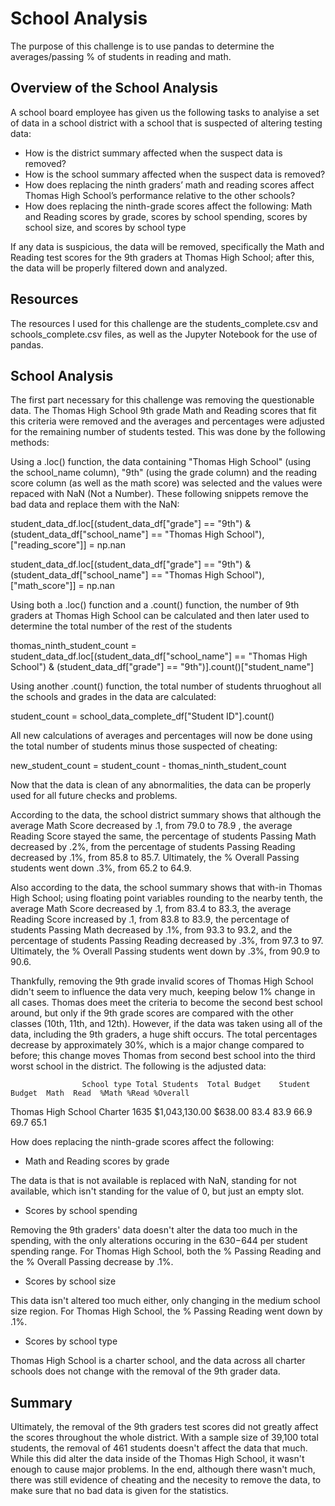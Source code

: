 # School Analysis
The purpose of this challenge is to use pandas to determine the averages/passing % of students in reading and math.

## Overview of the School Analysis
A school board employee has given us the following tasks to analyise a set of data in a school district with a school that is suspected of altering testing data:

- How is the district summary affected when the suspect data is removed?
- How is the school summary affected when the suspect data is removed?
- How does replacing the ninth graders’ math and reading scores affect Thomas High School’s performance relative to the other schools?
- How does replacing the ninth-grade scores affect the following: Math and Reading scores by grade, scores by school spending, scores by school size, and scores by school type

If any data is suspicious, the data will be removed, specifically the Math and Reading test scores for the 9th graders at Thomas High School; after this, the data will be properly filtered down and analyzed.

## Resources
The resources I used for this challenge are the students_complete.csv and schools_complete.csv files, as well as the Jupyter Notebook for the use of pandas.
## School Analysis
The first part necessary for this challenge was removing the questionable data. The Thomas High School 9th grade Math and Reading scores that fit this criteria were removed and the averages and percentages were adjusted for the remaining number of students tested. This was done by the following methods:

Using a .loc() function, the data containing "Thomas High School" (using the school_name column), "9th" (using the grade column) and the reading score column (as well as the math score) was selected and the values were repaced with NaN (Not a Number). These following snippets remove the bad data and replace them with the NaN:

student_data_df.loc[(student_data_df["grade"] == "9th") & (student_data_df["school_name"] == "Thomas High School"),["reading_score"]] = np.nan

student_data_df.loc[(student_data_df["grade"] == "9th") & (student_data_df["school_name"] == "Thomas High School"), ["math_score"]] = np.nan

Using both a .loc() function and a .count() function, the number of 9th graders at Thomas High School can be calculated and then later used to determine the total number of the rest of the students

thomas_ninth_student_count = student_data_df.loc[(student_data_df["school_name"]  == "Thomas High School") & (student_data_df["grade"] == "9th")].count()["student_name"]

Using another .count() function, the total number of students thruoghout all the schools and grades in the data are calculated:

student_count = school_data_complete_df["Student ID"].count()


All new calculations of averages and percentages will now be done using the total number of students minus those suspected of cheating: 

new_student_count = student_count - thomas_ninth_student_count

Now that the data is clean of any abnormalities, the data can be properly used for all future checks and problems.


According to the data, the school district summary shows that although the average Math Score decreased by .1, from 79.0 to 78.9 , the average Reading Score stayed the same, the percentage of students Passing Math decreased by .2%, from  the percentage of students Passing Reading decreased by .1%, from 85.8 to 85.7. Ultimately, the % Overall Passing students went down .3%, from 65.2 to 64.9.


Also according to the data, the school summary shows that with-in Thomas High School; using floating point variables rounding to the nearby tenth, the average Math Score decreased by .1, from 83.4 to 83.3, the average Reading Score increased by .1, from 83.8 to 83.9, the percentage of students Passing Math decreased by .1%, from 93.3 to 93.2, and the percentage of students Passing Reading decreased by .3%, from 97.3 to 97. Ultimately, the % Overall Passing students went down by .3%, from 90.9 to 90.6. 

Thankfully, removing the 9th grade invalid scores of Thomas High School didn't seem to influence the data very much, keeping below 1% change in all cases. Thomas does meet the criteria to become the second best school around, but only if the 9th grade scores are compared with the other classes (10th, 11th, and 12th). However, if the data was taken using all of the data, including the 9th graders, a huge shift occurs. The total percentages decrease by approximately 30%, which is a major change compared to before; this change moves Thomas from second best school into the third worst school in the district. The following is the adjusted data:

                    School type Total Students  Total Budget    Student Budget  Math  Read  %Math %Read %Overall
Thomas High School	Charter	    1635	           $1,043,130.00  $638.00	        83.4	83.9	66.9  69.7  65.1

How does replacing the ninth-grade scores affect the following:
- Math and Reading scores by grade

The data is that is not available is replaced with NaN, standing for not available, which isn't standing for the value of 0, but just an empty slot. 

- Scores by school spending

Removing the 9th graders' data doesn't alter the data too much in the spending, with the only alterations occuring in the $630-$644 per student spending range. For Thomas High School, both the % Passing Reading and the % Overall Passing decrease by .1%.

- Scores by school size

This data isn't altered too much either, only changing in the medium school size region. For Thomas High School, the % Passing Reading went down by .1%.

- Scores by school type

Thomas High School is a charter school, and the data across all charter schools does not change with the removal of the 9th grader data.

## Summary
Ultimately, the removal of the 9th graders test scores did not greatly affect the scores throughout the whole district. With a sample size of 39,100 total students, the removal of 461 students doesn't affect the data that much. While this did alter the data inside of the Thomas High School, it wasn't enough to cause major problems. In the end, although there wasn't much, there was still evidence of cheating and the necesity to remove the data, to make sure that no bad data is given for the statistics.
